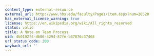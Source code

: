 ```yaml
---
content_type: external-resource
external_url: http://www.hbs.edu/faculty/Pages/item.aspx?num=28520
has_external_license_warning: true
license: https://en.wikipedia.org/wiki/All_rights_reserved
status: valid
title: A Note on Team Process
uid: 4b0102f4-db06-4294-87fe-b37076c37468
url_status_code: 200
wayback_url: ''
---
```

